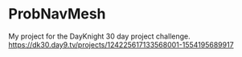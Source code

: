 # ProbNavMesh
My project for the DayKnight 30 day project challenge. https://dk30.day9.tv/projects/124225617133568001-1554195689917
